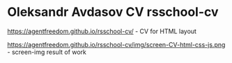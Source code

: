 # Oleksandr Avdasov CV rsschool-cv

https://agentfreedom.github.io/rsschool-cv/ - CV for HTML layout

https://agentfreedom.github.io/rsschool-cv/img/screen-CV-html-css-js.png - screen-img result of work
